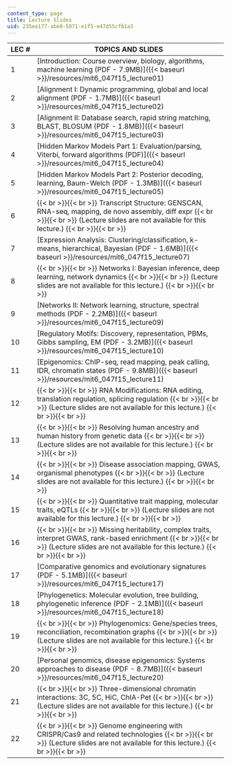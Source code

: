 ```yaml
---
content_type: page
title: Lecture Slides
uid: 235ee177-abe0-5071-e1f5-e47d55cfb1a3
---
```


| LEC # | TOPICS AND SLIDES |
| --- | --- |
| 1 | [Introduction: Course overview, biology, algorithms, machine learning (PDF - 7.9MB)]({{< baseurl >}}/resources/mit6_047f15_lecture01) |
| 2 | [Alignment I: Dynamic programming, global and local alignment (PDF - 1.7MB)]({{< baseurl >}}/resources/mit6_047f15_lecture02) |
| 3 | [Alignment II: Database search, rapid string matching, BLAST, BLOSUM (PDF - 1.8MB)]({{< baseurl >}}/resources/mit6_047f15_lecture03) |
| 4 | [Hidden Markov Models Part 1: Evaluation/parsing, Viterbi, forward algorithms (PDF)]({{< baseurl >}}/resources/mit6_047f15_lecture04) |
| 5 | [Hidden Markov Models Part 2: Posterior decoding, learning, Baum-Welch (PDF - 1.3MB)]({{< baseurl >}}/resources/mit6_047f15_lecture05) |
| 6 |  {{< br >}}{{< br >}} Transcript Structure: GENSCAN, RNA-seq, mapping, de novo assembly, diff expr {{< br >}}{{< br >}} (Lecture slides are not available for this lecture.) {{< br >}}{{< br >}}  |
| 7 | [Expression Analysis: Clustering/classification, k-means, hierarchical, Bayesian (PDF - 1.6MB)]({{< baseurl >}}/resources/mit6_047f15_lecture07) |
| 8 |  {{< br >}}{{< br >}} Networks I: Bayesian inference, deep learning, network dynamics {{< br >}}{{< br >}} (Lecture slides are not available for this lecture.) {{< br >}}{{< br >}}  |
| 9 | [Networks II: Network learning, structure, spectral methods (PDF - 2.2MB)]({{< baseurl >}}/resources/mit6_047f15_lecture09) |
| 10 | [Regulatory Motifs: Discovery, representation, PBMs, Gibbs sampling, EM (PDF - 3.2MB)]({{< baseurl >}}/resources/mit6_047f15_lecture10) |
| 11 | [Epigenomics: ChIP-seq, read mapping, peak calling, IDR, chromatin states (PDF - 9.8MB)]({{< baseurl >}}/resources/mit6_047f15_lecture11) |
| 12 |  {{< br >}}{{< br >}} RNA Modifications: RNA editing, translation regulation, splicing regulation {{< br >}}{{< br >}} (Lecture slides are not available for this lecture.) {{< br >}}{{< br >}}  |
| 13 |  {{< br >}}{{< br >}} Resolving human ancestry and human history from genetic data {{< br >}}{{< br >}} (Lecture slides are not available for this lecture.) {{< br >}}{{< br >}}  |
| 14 |  {{< br >}}{{< br >}} Disease association mapping, GWAS, organismal phenotypes {{< br >}}{{< br >}} (Lecture slides are not available for this lecture.) {{< br >}}{{< br >}}  |
| 15 |  {{< br >}}{{< br >}} Quantitative trait mapping, molecular traits, eQTLs {{< br >}}{{< br >}} (Lecture slides are not available for this lecture.) {{< br >}}{{< br >}}  |
| 16 |  {{< br >}}{{< br >}} Missing heritability, complex traits, interpret GWAS, rank-based enrichment {{< br >}}{{< br >}} (Lecture slides are not available for this lecture.) {{< br >}}{{< br >}}  |
| 17 | [Comparative genomics and evolutionary signatures (PDF - 5.1MB)]({{< baseurl >}}/resources/mit6_047f15_lecture17) |
| 18 | [Phylogenetics: Molecular evolution, tree building, phylogenetic inference (PDF - 2.1MB)]({{< baseurl >}}/resources/mit6_047f15_lecture18) |
| 19 |  {{< br >}}{{< br >}} Phylogenomics: Gene/species trees, reconciliation, recombination graphs {{< br >}}{{< br >}} (Lecture slides are not available for this lecture.) {{< br >}}{{< br >}}  |
| 20 | [Personal genomics, disease epigenomics: Systems approaches to disease (PDF - 8.7MB)]({{< baseurl >}}/resources/mit6_047f15_lecture20) |
| 21 |  {{< br >}}{{< br >}} Three-dimensional chromatin interactions: 3C, 5C, HiC, ChIA-Pet {{< br >}}{{< br >}} (Lecture slides are not available for this lecture.) {{< br >}}{{< br >}}  |
| 22 |  {{< br >}}{{< br >}} Genome engineering with CRISPR/Cas9 and related technologies {{< br >}}{{< br >}} (Lecture slides are not available for this lecture.) {{< br >}}{{< br >}}